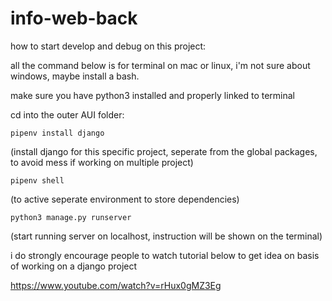 # info-web-back

how to start develop and debug on this project:

all the command below is for terminal on mac or linux, i'm not sure about windows, maybe install a bash.

make sure you have python3 installed and properly linked to terminal

cd into the outer AUI folder:
```
pipenv install django
```
(install django for this specific project, seperate from the global packages, to avoid mess if working on multiple project)
```
pipenv shell
```
(to active seperate environment to store dependencies)

```
python3 manage.py runserver
```
(start running server on localhost, instruction will be shown on the terminal)

i do strongly encourage people to watch tutorial below to get idea on basis of working on a django project

https://www.youtube.com/watch?v=rHux0gMZ3Eg
